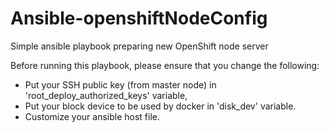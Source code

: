 # Ansible-openshiftNodeConfig
Simple ansible playbook preparing new OpenShift node server

Before running this playbook, please ensure that you change the following:
* Put your SSH public key (from master node) in 'root_deploy_authorized_keys' variable,
* Put your block device to be used by docker in 'disk_dev' variable.
* Customize your ansible host file.
